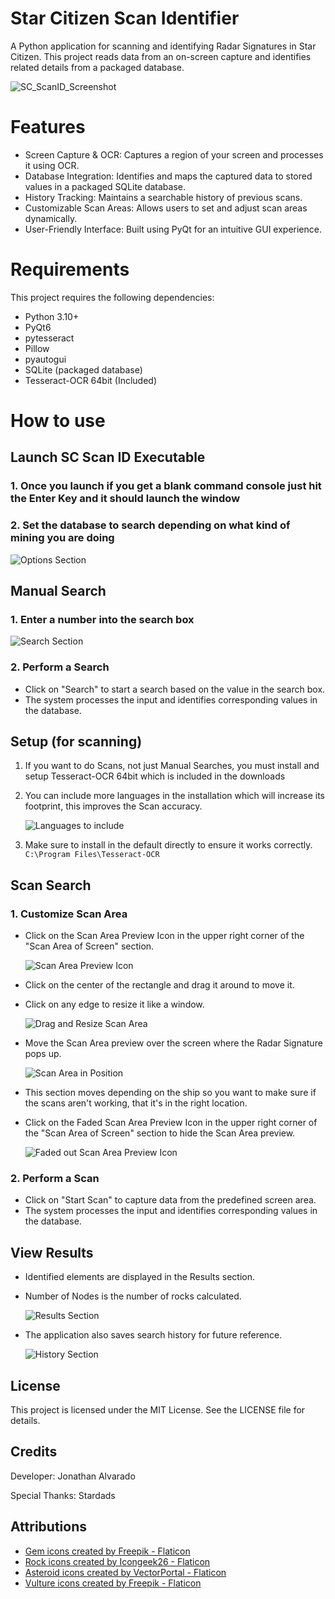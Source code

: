 # Star Citizen Scan Identifier
A Python application for scanning and identifying Radar Signatures in Star Citizen. This project reads data from an on-screen capture and identifies related details from a packaged database.

![SC_ScanID_Screenshot](https://github.com/user-attachments/assets/a70136d2-c7d5-416d-97be-90932916370a)

# Features
- Screen Capture & OCR: Captures a region of your screen and processes it using OCR.
- Database Integration: Identifies and maps the captured data to stored values in a packaged SQLite database.
- History Tracking: Maintains a searchable history of previous scans.
- Customizable Scan Areas: Allows users to set and adjust scan areas dynamically.
- User-Friendly Interface: Built using PyQt for an intuitive GUI experience.

# Requirements
This project requires the following dependencies:
- Python 3.10+
- PyQt6
- pytesseract
- Pillow
- pyautogui
- SQLite (packaged database)
- Tesseract-OCR 64bit (Included)

# How to use

## Launch SC Scan ID Executable
 ### 1. Once you launch if you get a blank command console just hit the Enter Key and it should launch the window
 ### 2. Set the database to search depending on what kind of mining you are doing
![Options Section](https://github.com/user-attachments/assets/984f4d47-79be-4a26-b86d-c3598447d6ef)

## Manual Search
### 1. Enter a number into the search box

![Search Section](https://github.com/user-attachments/assets/c2d0af9a-11f3-4ca1-b90f-bee3f813594e)

### 2. Perform a Search
   - Click on "Search" to start a search based on the value in the search box.
   - The system processes the input and identifies corresponding values in the database.

## Setup (for scanning)
   1. If you want to do Scans, not just Manual Searches, you must install and setup Tesseract-OCR 64bit which is included in the downloads
   2. You can include more languages in the installation which will increase its footprint, this improves the Scan accuracy.

      ![Languages to include](https://github.com/user-attachments/assets/a87040a0-3c05-4185-97c5-dc1dbf686e60)
   3. Make sure to install in the default directly to ensure it works correctly. `C:\Program Files\Tesseract-OCR`

## Scan Search
### 1. Customize Scan Area
   - Click on the Scan Area Preview Icon in the upper right corner of the "Scan Area of Screen" section.
   
     ![Scan Area Preview Icon](https://github.com/user-attachments/assets/00ccc9bb-77d2-472e-876d-57d837490162)
   - Click on the center of the rectangle and drag it around to move it.
   - Click on any edge to resize it like a window.
   
     ![Drag and Resize Scan Area](https://github.com/user-attachments/assets/924da0f5-99bb-4cb7-bc42-6bcbffff22cf)
   - Move the Scan Area preview over the screen where the Radar Signature pops up.

     ![Scan Area in Position](https://github.com/user-attachments/assets/b0e2ac18-fcb1-40b8-8513-73c46cee7d53)
   - This section moves depending on the ship so you want to make sure if the scans aren't working, that it's in the right location.
   - Click on the Faded Scan Area Preview Icon in the upper right corner of the "Scan Area of Screen" section to hide the Scan Area preview.

     ![Faded out Scan Area Preview Icon](https://github.com/user-attachments/assets/17ff8f14-57a6-493c-a3d0-ff557608b909)


### 2. Perform a Scan
   - Click on "Start Scan" to capture data from the predefined screen area.
   - The system processes the input and identifies corresponding values in the database.

## View Results
   - Identified elements are displayed in the Results section.
   - Number of Nodes is the number of rocks calculated.
   
     ![Results Section](https://github.com/user-attachments/assets/ce7839dc-d9ae-41b2-a94f-7a71b94fda1a)
   
   - The application also saves search history for future reference.

     ![History Section](https://github.com/user-attachments/assets/3a395f33-0259-4b34-b4e2-a7f3f1c78af2)

## License
This project is licensed under the MIT License. See the LICENSE file for details.

## Credits
Developer: Jonathan Alvarado

Special Thanks: Stardads

## Attributions
- <a href="https://www.flaticon.com/free-icons/gem" title="gem icons">Gem icons created by Freepik - Flaticon</a>
- <a href="https://www.flaticon.com/free-icons/rock" title="rock icons">Rock icons created by Icongeek26 - Flaticon</a>
- <a href="https://www.flaticon.com/free-icons/asteroid" title="asteroid icon">Asteroid icons created by VectorPortal - Flaticon</a>
- <a href="https://www.flaticon.com/free-icons/vulture" title="vulture icons">Vulture icons created by Freepik - Flaticon</a>
